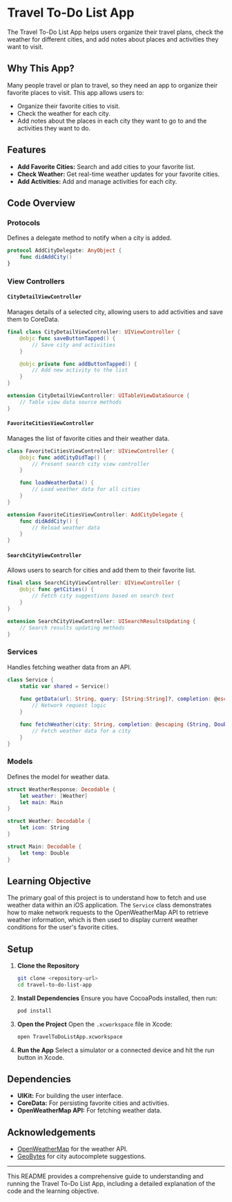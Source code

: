 # Travel To-Do List App

The Travel To-Do List App helps users organize their travel plans, check the weather for different cities, and add notes about places and activities they want to visit.

## Why This App?

Many people travel or plan to travel, so they need an app to organize their favorite places to visit. This app allows users to:
- Organize their favorite cities to visit.
- Check the weather for each city.
- Add notes about the places in each city they want to go to and the activities they want to do.

## Features

- **Add Favorite Cities:** Search and add cities to your favorite list.
- **Check Weather:** Get real-time weather updates for your favorite cities.
- **Add Activities:** Add and manage activities for each city.

## Code Overview

### Protocols

Defines a delegate method to notify when a city is added.

```swift
protocol AddCityDelegate: AnyObject {
    func didAddCity()
}
```

### View Controllers

#### `CityDetailViewController`
Manages details of a selected city, allowing users to add activities and save them to CoreData.

```swift
final class CityDetailViewController: UIViewController {
    @objc func saveButtonTapped() {
        // Save city and activities
    }

    @objc private func addButtonTapped() {
        // Add new activity to the list
    }
}

extension CityDetailViewController: UITableViewDataSource {
    // Table view data source methods
}
```

#### `FavoriteCitiesViewController`
Manages the list of favorite cities and their weather data.

```swift
class FavoriteCitiesViewController: UIViewController {
    @objc func addCityDidTap() {
        // Present search city view controller
    }

    func loadWeatherData() {
        // Load weather data for all cities
    }
}

extension FavoriteCitiesViewController: AddCityDelegate {
    func didAddCity() {
        // Reload weather data
    }
}
```

#### `SearchCityViewController`
Allows users to search for cities and add them to their favorite list.

```swift
final class SearchCityViewController: UIViewController {
    @objc func getCities() {
        // Fetch city suggestions based on search text
    }
}

extension SearchCityViewController: UISearchResultsUpdating {
    // Search results updating methods
}
```

### Services

Handles fetching weather data from an API.

```swift
class Service {
    static var shared = Service()
    
    func getData(url: String, query: [String:String]?, completion: @escaping (Result<Data, Error>) -> Void ) {
        // Network request logic
    }

    func fetchWeather(city: String, completion: @escaping (String, Double) -> Void) {
        // Fetch weather data for a city
    }
}
```

### Models

Defines the model for weather data.

```swift
struct WeatherResponse: Decodable {
    let weather: [Weather]
    let main: Main
}

struct Weather: Decodable {
    let icon: String
}

struct Main: Decodable {
    let temp: Double
}
```

## Learning Objective

The primary goal of this project is to understand how to fetch and use weather data within an iOS application. The `Service` class demonstrates how to make network requests to the OpenWeatherMap API to retrieve weather information, which is then used to display current weather conditions for the user's favorite cities.

## Setup

1. **Clone the Repository**
   ```bash
   git clone <repository-url>
   cd travel-to-do-list-app
   ```

2. **Install Dependencies**
   Ensure you have CocoaPods installed, then run:
   ```bash
   pod install
   ```

3. **Open the Project**
   Open the `.xcworkspace` file in Xcode:
   ```bash
   open TravelToDoListApp.xcworkspace
   ```

4. **Run the App**
   Select a simulator or a connected device and hit the run button in Xcode.

## Dependencies

- **UIKit:** For building the user interface.
- **CoreData:** For persisting favorite cities and activities.
- **OpenWeatherMap API:** For fetching weather data.

## Acknowledgements

- [OpenWeatherMap](https://openweathermap.org/) for the weather API.
- [GeoBytes](http://www.geobytes.com/) for city autocomplete suggestions.

---

This README provides a comprehensive guide to understanding and running the Travel To-Do List App, including a detailed explanation of the code and the learning objective.
